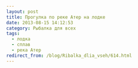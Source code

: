 ```yaml
---
layout: post
title: Прогулка по реке Атер на лодке
date: 2013-08-15 14:12:53
category: Рыбалка для всех
tags:
  - лодка
  - сплав
  - река Атер
redirect_from: /blog/Ribalka_dlia_vseh/614.html
---
```

